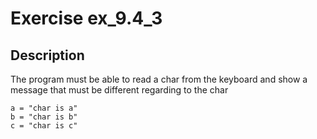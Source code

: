 # Exercise ex_9.4_3

## Description
The program must be able to read a char from the keyboard and show
a message that must be different regarding to the char

    a = "char is a"
    b = "char is b"
    c = "char is c"
